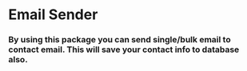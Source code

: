 # Email Sender

### By using this package you can send single/bulk email to contact email. This will save your contact info to database also.
